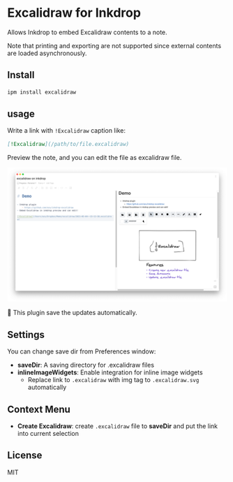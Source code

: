 # Excalidraw for Inkdrop

Allows Inkdrop to embed Excalidraw contents to a note.

Note that printing and exporting are not supported since external contents are loaded asynchronously.

## Install

```sh
ipm install excalidraw
```

## usage

Write a link with `!Excalidraw` caption like:

```markdown
[!Excalidraw](/path/to/file.excalidraw)
```

Preview the note, and you can edit the file as excalidraw file.

![Preview](https://raw.githubusercontent.com/azu/inkdrop-excalidraw/main/img.png)

:memo: This plugin save the updates automatically.

## Settings

You can change save dir from Preferences window:

- **saveDir**: A saving directory for .excalidraw files
- **inlineImageWidgets**: Enable integration for inline image widgets
    - Replace link to `.excalidraw` with img tag to `.excalidraw.svg` automatically

## Context Menu

- **Create Excalidraw**: create `.excalidraw` file to **saveDir** and put the link into current selection

## License

MIT
